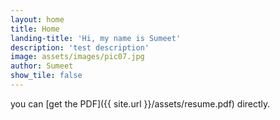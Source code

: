 ```yaml
---
layout: home
title: Home
landing-title: 'Hi, my name is Sumeet'
description: 'test description'
image: assets/images/pic07.jpg 
author: Sumeet
show_tile: false
---
```


you can [get the PDF]({{ site.url }}/assets/resume.pdf) directly.
